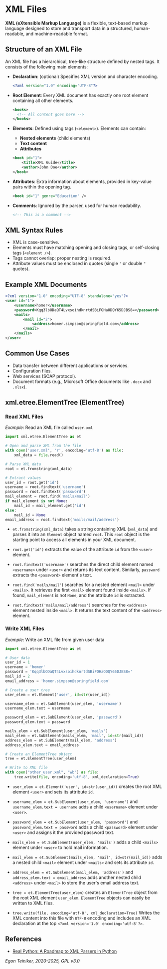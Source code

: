 # XML Files

**XML (eXtensible Markup Language)** is a flexible, text-based markup language 
designed to store and transport data in a structured, human-readable, and 
machine-readable format.

## Structure of an XML File

An XML file has a hierarchical, tree-like structure defined by nested tags. 
It consists of the following main elements:

* **Declaration**: (optional) Specifies XML version and character encoding.
  ```xml
  <?xml version="1.0" encoding="UTF-8"?>
  ```

* **Root Element**: Every XML document has exactly one root element containing all other elements.
  ```xml
  <books>
    <!-- All content goes here -->
  </books>
  ```

* **Elements**: Defined using tags (`<element>`). Elements can contain:
  - **Nested elements** (child elements)
  - **Text content**
  - **Attributes**

  ```xml
  <book id="1">
      <title>XML Guide</title>
      <author>John Doe</author>
  </book>
  ```

* **Attributes**: Extra information about elements, provided in key-value pairs within the opening tag.
  ```xml
  <book id="1" genre="Education" />
  ```

* **Comments**: Ignored by the parser, used for human readability.
  ```xml
  <!-- This is a comment -->
  ```

## XML Syntax Rules
* XML is case-sensitive.
* Elements must have matching opening and closing tags, or self-closing tags (`<element />`).
* Tags cannot overlap; proper nesting is required.
* Attribute values must be enclosed in quotes (single `'` or double `"` quotes).

## Example XML Documents
```xml
<?xml version="1.0" encoding="UTF-8" standalone="yes"?>
<user id="1">
    <username>homer</username>
    <password>Kqq3lbODaQT4LvxsoihdknrtdSBiFOHaODQY65DJBS8=</password>
    <mails>
        <mail id="2">
            <address>homer.simpson@springfield.com</address>
        </mail>
    </mails>
</user>
```

## Common Use Cases
* Data transfer between different applications or services.
* Configuration files.
* Web services (SOAP protocol).
* Document formats (e.g., Microsoft Office documents like `.docx` and `.xlsx`).


## xml.etree.ElementTree (ElementTree)

### Read XML Files

_Example:_ Read an XML file called `user.xml` 

```Python
import xml.etree.ElementTree as et

# Open and parse XML from the file
with open('user.xml', 'r', encoding='utf-8') as file:
    xml_data = file.read()

# Parse XML data
root = et.fromstring(xml_data)

# Extract values
user_id = root.get('id')
username = root.findtext('username')
password = root.findtext('password')
mail_element = root.find('mails/mail')
if mail_element is not None:
    mail_id = mail_element.get('id')
else:
    mail_id = None
email_address = root.findtext('mails/mail/address')
```

* `et.fromstring(xml_data)` takes a string containing XML (`xml_data`) 
  and parses it into an `Element` object named `root`.
  This `root` object is the starting point to access all elements in your XML document.

* `root.get('id')` extracts the value of the attribute `id` from the `<user>` element.

* `root.findtext('username')` searches the direct child element named `<username>` 
  under `<user>` and returns its text content.
  Similarly, `password` extracts the `<password>` element's text.

* `root.find('mails/mail'`) searches for a nested element `<mail>` under `<mails>`. 
  It retrieves the first `<mail>` element found inside `<mails>`. 
  If found, `mail_element` is not `None`, and the attribute `id` is extracted.  

* `root.findtext('mails/mail/address')` searches for the `<address>` element nested 
  inside `<mail>`. It returns the text content of the `<address>` element.


### Write XML Files

_Example:_ Write an XML file from given user data

```Python
import xml.etree.ElementTree as et

# User data
user_id = 1
username = 'homer'
password = 'Kqq3lbODaQT4LvxsoihdknrtdSBiFOHaODQY65DJBS8='
mail_id = 2
email_address = 'homer.simpson@springfield.com'

# Create a user tree
user_elem = et.Element('user', id=str(user_id))

username_elem = et.SubElement(user_elem, 'username')
username_elem.text = username

password_elem = et.SubElement(user_elem, 'password')
password_elem.text = password

mails_elem = et.SubElement(user_elem, 'mails')
mail_elem = et.SubElement(mails_elem, 'mail', id=str(mail_id))
address_elem = et.SubElement(mail_elem, 'address')
address_elem.text = email_address

# Create an ElementTree object
tree = et.ElementTree(user_elem)

# Write to XML file
with open("other_user.xml", "wb") as file:
    tree.write(file, encoding='utf-8', xml_declaration=True)
```

* `user_elem = et.Element('user', id=str(user_id))` creates the root XML 
  element `<user>` and sets its attribute `id`.

* `username_elem = et.SubElement(user_elem, 'username')` 
  and `username_elem.text = username`
  adds a child `<username>` element under `<user>`.

* `password_elem = et.SubElement(user_elem, 'password')`
  and `password_elem.text = password` adds a child `<password>` element 
  under `<user>` and assigns it the provided password text.
  
* `mails_elem = et.SubElement(user_elem, 'mails')` adds a child `<mails>` 
  element under `<user>` to hold mail information.  

* `mail_elem = et.SubElement(mails_elem, 'mail', id=str(mail_id))` adds 
  a nested child `<mail>` element under `<mails>` and sets its attribute `id`.

* `address_elem = et.SubElement(mail_elem, 'address')` and 
  `address_elem.text = email_address` adds another nested child `<address>` 
  under `<mail>` to store the user's email address text.  

* `tree = et.ElementTree(user_elem)` creates an `ElementTree` 
  object from the root XML element `user_elem`.
  `ElementTree` objects can easily be written to XML files.

* `tree.write(file, encoding='utf-8', xml_declaration=True)`
  Writes the XML content into this file with `UTF-8` encoding and includes 
  an XML declaration at the top `<?xml version='1.0' encoding='utf-8'?>`.


## References

* [Real Python: A Roadmap to XML Parsers in Python](https://realpython.com/python-xml-parser/)


*Egon Teiniker, 2020-2025, GPL v3.0*